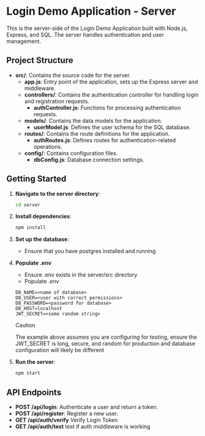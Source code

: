 # Login Demo Application - Server

This is the server-side of the Login Demo Application built with Node.js, Express, and SQL. The server handles authentication and user management.

## Project Structure

- **src/**: Contains the source code for the server.
  - **app.js**: Entry point of the application, sets up the Express server and middleware.
  - **controllers/**: Contains the authentication controller for handling login and registration requests.
    - **authController.js**: Functions for processing authentication requests.
  - **models/**: Contains the data models for the application.
    - **userModel.js**: Defines the user schema for the SQL database.
  - **routes/**: Contains the route definitions for the application.
    - **authRoutes.js**: Defines routes for authentication-related operations.
  - **config/**: Contains configuration files.
    - **dbConfig.js**: Database connection settings.

## Getting Started

1. **Navigate to the server directory**:

   ```bash
   cd server
   ```

2. **Install dependencies**:

   ```bash
   npm install
   ```

3. **Set up the database**:

   - Ensure that you have postgres installed and running

4. **Populate .env**

   - Ensure .env exists in the server/src directory
   - Populate .env

   ```env
   DB_NAME=<name of database>
   DB_USER=<user with correct permissions>
   DB_PASSWORD=<password for database>
   DB_HOST=localhost
   JWT_SECRET=<some random string>
   ```

   > [!CAUTION]
   > The example above assumes you are configuring for testing, ensure the JWT_SECRET is long, secure, and random for production and database configuration will likely be different

5. **Run the server**:

   ```bash
   npm start
   ```

## API Endpoints

- **POST /api/login**: Authenticate a user and return a token.
- **POST /api/register**: Register a new user.
- **GET /api/auth/verify** Verify Login Token
- **GET /api/auth/test** test if auth middleware is working
